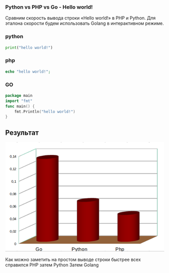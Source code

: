 ### Python vs PHP vs Go - Hello world!

Сравним скорость вывода строки «Hello world!» в PHP и Python. Для эталона скорости будем использовать Golang в интерактивном режиме.

### python

```python
print("hello world!")
```
### php
```php
echo "hello world!";
```
### GO
```go
package main
import "fmt"
func main() {
    fmt.Println("hello world!")
}
```

## Результат

![lucky_python](https://github.com/crmscope/lucky_python/blob/main/speed/img/hello_world_result.png)

Как можно заметить на простом выводе строки быстрее всех справился PHP затем Python Затем Golang
